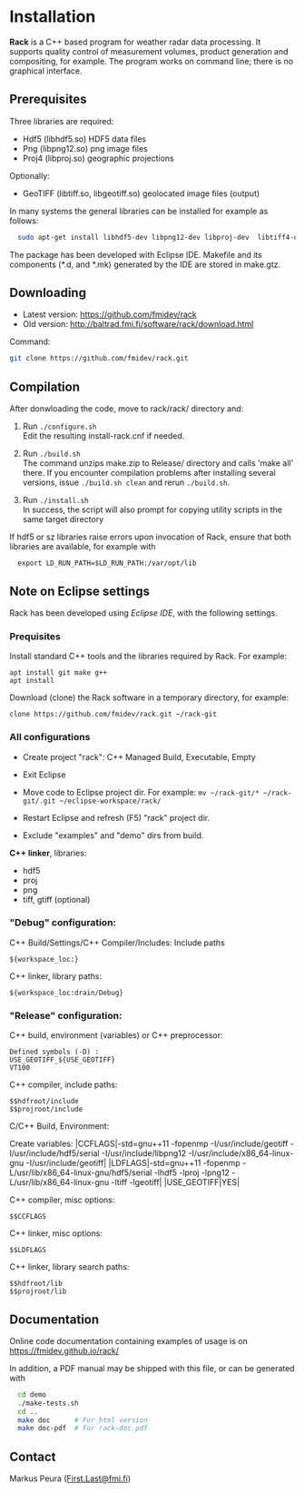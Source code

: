 Installation
=================

**Rack** is a C++ based program for weather radar data processing. It supports
quality control of measurement volumes, product generation and compositing, for
example. The program works on command line; there is no graphical interface.


Prerequisites
-------------

Three libraries are required:

* Hdf5   (libhdf5.so)	HDF5 data files
* Png    (libpng12.so)	png image files
* Proj4  (libproj.so)	geographic projections  

Optionally:

* GeoTIFF (libtiff.so, libgeotiff.so)  geolocated image files (output)

In many systems the general libraries can be installed for example
as follows:

```bash
  sudo apt-get install libhdf5-dev libpng12-dev libproj-dev  libtiff4-dev
```

The package has been developed with Eclipse IDE. Makefile and its components
(*.d, and *.mk) generated by the IDE are stored in make.gtz. 



Downloading
-----------

* Latest version: https://github.com/fmidev/rack
* Old version:    http://baltrad.fmi.fi/software/rack/download.html

Command:

```bash
git clone https://github.com/fmidev/rack.git
```


Compilation
-----------

After donwloading the code, move to rack/rack/ directory and:

1. Run `./configure.sh`  
   Edit the resulting install-rack.cnf if needed.
   
2. Run `./build.sh`  
   The command unzips make.zip to Release/ directory and calls 'make all' there. 
   If you encounter compilation problems after installing several versions,
   issue `./build.sh clean` and rerun `./build.sh`.

3. Run `./install.sh`  
   In success, the script will also prompt for copying utility scripts in
   the same target directory

If hdf5 or sz libraries raise errors upon invocation of Rack, ensure that
both libraries are available, for example with

```
  export LD_RUN_PATH=$LD_RUN_PATH:/var/opt/lib
```


Note on Eclipse settings
------------------------

Rack has been developed using *Eclipse IDE*, with the following settings.

### Prequisites

Install standard C++ tools and the libraries required by Rack. For example:
```
apt install git make g++ 
apt install 
```

Download (clone) the Rack software in a temporary directory, for example:
```
clone https://github.com/fmidev/rack.git ~/rack-git
```

### All configurations

* Create project "rack": C++ Managed Build, Executable, Empty
* Exit Eclipse
* Move code to Eclipse project dir. For example: `mv ~/rack-git/* ~/rack-git/.git ~/eclipse-workspace/rack/`
* Restart Eclipse and refresh (F5) "rack" project dir.

* Exclude "examples" and "demo" dirs from build.

**C++ linker**, libraries: 

* hdf5
* proj
* png 
* tiff, gtiff (optional)

### "Debug" configuration:

C++ Build/Settings/C++ Compiler/Includes: Include paths
```
${workspace_loc:}
```

C++ linker, library paths:
```
${workspace_loc:drain/Debug}
```

### "Release" configuration:

C++ build, environment (variables) or C++ preprocessor:
```
Defined symbols (-D) :
USE_GEOTIFF_${USE_GEOTIFF}
VT100
```



C++ compiler, include paths:
```
$$hdfroot/include
$$projroot/include
```

C/C++ Build, Environment:

Create variables:
|CCFLAGS|-std=gnu++11 -fopenmp -I/usr/include/geotiff -I/usr/include/hdf5/serial   -I/usr/include/libpng12   -I/usr/include/x86_64-linux-gnu  -I/usr/include/geotiff|
|LDFLAGS|-std=gnu++11 -fopenmp -L/usr/lib/x86_64-linux-gnu/hdf5/serial -lhdf5 -lproj -lpng12 -L/usr/lib/x86_64-linux-gnu -ltiff  -lgeotiff|
|USE_GEOTIFF|YES| 

C++ compiler, misc options:
```
$$CCFLAGS
```

C++ linker, misc options:
```
$$LDFLAGS
```

C++ linker, library search paths:
```
$$hdfroot/lib
$$projroot/lib
```

Documentation
-------------

Online code documentation containing examples of usage is on https://fmidev.github.io/rack/

In addition, a PDF manual may be shipped with this file, or can be generated with

```bash
  cd demo
  ./make-tests.sh
  cd ..
  make doc      # For html version
  make doc-pdf  # For rack-doc.pdf
```

Contact
-------

Markus Peura (First.Last@fmi.fi)


